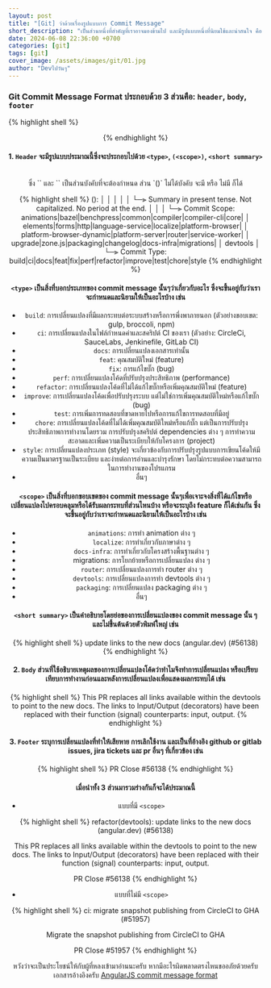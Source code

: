 ```yaml
---
layout: post
title: "[Git] ว่าด้วยเรื่องรูปแบบการ Commit Message"
short_description: "เป็นส่วนหนึ่งที่สำคัญที่เราอาจมองข้ามไป และมีรูปแบบหนึ่งที่นิยมใช้และน่าสนใจ คือ AngularJS commit message format."
date: 2024-06-08 22:36:00 +0700
categories: [git]
tags: [git]
cover_image: /assets/images/git/01.jpg
author: "Devไปวันๆ"
---
```


### Git Commit Message Format ประกอบด้วย 3 ส่วนคือ: `header`, `body`, `footer`

{% highlight shell %}
<header>
<BLANK LINE>
<body>
<BLANK LINE>
<footer>
{% endhighlight %}


#### 1. `Header` จะมีรูปแบบประมาณนี้ซึ่งจะประกอบไปด้วย `<type>`, `(<scope>)`, `<short summary>`

<br/>
ซึ่ง `<type>` และ `<short summary>` เป็นส่วนบังคับที่จะต้องกำหนด ส่วน `(<scope>)` ไม่ได้บังคับ จะมี หรือ ไม่มี ก็ได้

{% highlight shell %}
<type>(<scope>): <short summary>
│       │             │
│       │             └─⫸ Summary in present tense. Not capitalized. No period at the end.
│       │
│       └─⫸ Commit Scope: animations|bazel|benchpress|common|compiler|compiler-cli|core|
│                          elements|forms|http|language-service|localize|platform-browser|
│                          platform-browser-dynamic|platform-server|router|service-worker|
│                          upgrade|zone.js|packaging|changelog|docs-infra|migrations|
│                          devtools
│
└─⫸ Commit Type: build|ci|docs|feat|fix|perf|refactor|improve|test|chore|style
{% endhighlight %}

#### `<type>` เป็นสิ่งที่บอกประเภทของ commit message นั้นๆว่าเกี่ยวกับอะไร ซึ่งจะขึ้นอยู่กับว่าเราจะกำหนดและนิยามให้เป็นอะไรบ้าง เช่น 

- `build`: การเปลี่ยนแปลงที่มีผลกระทบต่อระบบสร้างหรือการพึ่งพาภายนอก (ตัวอย่างขอบเขต: gulp, broccoli, npm)
- `ci`: การเปลี่ยนแปลงในไฟล์กำหนดค่าและสคริปต์ CI ของเรา (ตัวอย่าง: CircleCi, SauceLabs, Jenkinefile, GitLab CI)
- `docs`: การเปลี่ยนแปลงเอกสารเท่านั้น
- `feat`: คุณสมบัติใหม่ (feature)
- `fix`: การแก้ไขบั๊ก (bug)
- `perf`: การเปลี่ยนแปลงโค้ดที่ปรับปรุงประสิทธิภาพ (performance)
- `refactor`: การเปลี่ยนแปลงโค้ดที่ไม่ได้แก้ไขบั๊กหรือเพิ่มคุณสมบัติใหม่ (feature)
- `improve`: การเปลี่ยนแปลงโค้ดเพื่อปรับปรุงระบบ แต่ไม่ใช่การเพิ่มคุณสมบัติใหม่หรือแก้ไขบั๊ก (bug)
- `test`: การเพิ่มการทดสอบที่ขาดหายไปหรือการแก้ไขการทดสอบที่มีอยู่
- `chore`: การเปลี่ยนแปลงโค้ดที่ไม่ได้เพิ่มคุณสมบัติใหม่หรือแก้บั๊ก แต่เป็นการปรับปรุงประสิทธิภาพการทำงานโดยรวม การปรับปรุงสคริปต์ dependencies ต่าง ๆ การทำความสะอาดและเพิ่มความเป็นระเบียบให้กับโครงการ (project)
- `style`: การเปลี่ยนแปลงประเภท (style) จะเกี่ยวข้องกับการปรับปรุงรูปแบบการเขียนโค้ดให้มีความเป็นมาตรฐานเป็นระเบียบ และง่ายต่อการอ่านและบำรุงรักษา โดยไม่กระทบต่อความสามารถในการทำงานของโปรแกรม
- อื่นๆ

#### `<scope>` เป็นสิ่งที่บอกขอบเขตของ commit message นั้นๆเพื่อเจาะจงสิ่งที่ได้แก้ไขหรือเปลี่ยนแปลงไปครอบคลุมหรือได้รับผลกระทบที่ส่วนไหนบ้าง หรือจะระบุถึง feature ก็ได้เช่นกัน ซึ่งจะขึ้นอยู่กับว่าเราจะกำหนดและนิยามให้เป็นอะไรบ้าง เช่น

- `animations`: การทำ animation ต่าง ๆ
- `localize`: การทำเกี่ยวกับภาษาต่าง ๆ
- `docs-infra`: การทำเกี่ยวกับโครงสร้างพื้นฐานต่าง ๆ
- migrations: การโยกย้ายหรือการเปลี่ยนแปลง ต่าง ๆ
- `router`: การเปลี่ยนแปลงการทำ router ต่าง ๆ
- `devtools`: การเปลี่ยนแปลงการทำ devtools ต่าง ๆ
- `packaging`: การเปลี่ยนแปลง packaging ต่าง ๆ
- อื่นๆ

#### `<short summary>` เป็นคำอธิบายโดยย่อของการเปลี่ยนแปลงของ commit message นั้น ๆ และไม่ขึ้นต้นด้วยตัวพิมพ์ใหญ่ เช่น

{% highlight shell %}
update links to the new docs (angular.dev) (#56138)
{% endhighlight %}

#### 2. `Body` ส่วนที่ใช้อธิบายเหตุผลของการเปลี่ยนแปลงโค้ดว่าทำไมจึงทำการเปลี่ยนแปลง หรือเปรียบเทียบการทำงานก่อนและหลังการเปลี่ยนแปลงเพื่อแสดงผลกระทบได้ เช่น

{% highlight shell %}
This PR replaces all links available within the devtools to point to the new docs.
The links to Input/Output (decorators) have been replaced with their function (signal) counterparts: input, output.
{% endhighlight %}

#### 3. `Footer` ระบุการเปลี่ยนแปลงที่ทำให้เสียหาย การเลิกใช้งาน และเป็นที่อ้างอิง github or gitlab issues, jira tickets และ pr อื่นๆ ที่เกี่ยวข้อง เช่น

{% highlight shell %}
PR Close #56138
{% endhighlight %}

#### เมื่อนำทั้ง 3 ส่วนมารวมร่างกันก็จะได้ประมาณนี้

- แบบที่มี `<scope>`

{% highlight shell %}
refactor(devtools): update links to the new docs (angular.dev) (#56138)

This PR replaces all links available within the devtools to point to the new docs.
The links to Input/Output (decorators) have been replaced with their function (signal) counterparts: input, output.

PR Close #56138
{% endhighlight %}

- แบบที่ไม่มี `<scope>`

{% highlight shell %}
ci: migrate snapshot publishing from CircleCI to GHA (#51957)

Migrate the snapshot publishing from CircleCI to GHA

PR Close #51957
{% endhighlight %}

หวังว่าจะเป็นประโยชน์ให้กับผู้ที่หลงเข้ามาอ่านนะครับ หากมีอะไรผิดพลาดตรงไหนขออภัยด้วยครับ เอกสารอ้างอิงครับ [AngularJS commit message format](https://github.com/angular/angular/blob/main/CONTRIBUTING.md#-commit-message-format)
